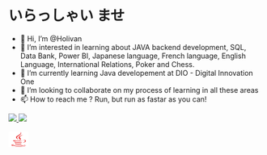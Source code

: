 # いらっしゃい ませ
- 👋 Hi, I’m @Holivan
- 👀 I’m interested in learning about JAVA backend development, SQL, Data Bank, Power BI, Japanese language, French language, English Language, International Relations, Poker and Chess.
- 🌱 I’m currently learning Java developement at DIO - Digital Innovation One
- 💞️ I’m looking to collaborate on my process of learning in all these areas
- 📫 How to reach me ? Run, but run as fastar as you can!

<div align="left">
  <a href="https://github.com/Holivan">
  <img height="180em" src="https://github-readme-stats.vercel.app/api?username=Holivan&show_icons=true&theme=dark&include_all_commits=true&count_private=true"/>
  <img height="180em" src="https://github-readme-stats.vercel.app/api/top-langs/?username=Holivan&layout=compact&langs_count=7&theme=dark"/>
</div>
<div style="display: inline_block"><br>
  <img align="center" alt="Java" height="30" width="40" src="https://raw.githubusercontent.com/devicons/devicon/master/icons/java/java-plain.svg">
</div>
